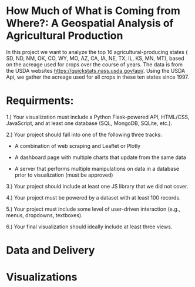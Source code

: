 # How Much of What is Coming from Where?: A Geospatial Analysis of Agricultural Production

In this project we want to analyze the top 16 agricultural-producing states ( SD, ND, NM, OK, CO, WY, MO, AZ, CA, IA, NE, TX, IL, KS, MN, MT), based on the acreage used for crops over the course of years. The data is from the USDA websites https://quickstats.nass.usda.gov/api/. Using the USDA Api, we gather the acreage used for all crops in these ten states since 1997.

# Requirments:

1.) Your visualization must include a Python Flask-powered API, HTML/CSS, JavaScript, and at least one database (SQL, MongoDB, SQLite, etc.).

2.) Your project should fall into one of the following three tracks:

* A combination of web scraping and Leaflet or Plotly

* A dashboard page with multiple charts that update from the same data

* A server that performs multiple manipulations on data in a database prior to visualization (must be approved)

3.) Your project should include at least one JS library that we did not cover.

4.) Your project must be powered by a dataset with at least 100 records.

5.) Your project must include some level of user-driven interaction (e.g., menus, dropdowns, textboxes).

6.) Your final visualization should ideally include at least three views.

# Data and Delivery

# Visualizations

